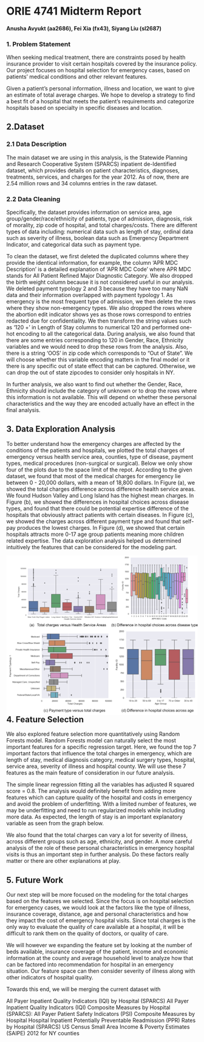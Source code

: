 # ORIE 4741 Midterm Report
#### Anusha Avyukt (aa2686), Fei Xia (fx43), Siyang Liu (sl2687)
### 1. Problem Statement
When seeking medical treatment, there are constraints posed by health insurance provider to visit certain hospitals covered by the insurance policy. Our project focuses on hospital selection for emergency cases, based on patients’ medical conditions and other relevant features.

Given a patient’s personal information, illness and location, we want to give an estimate of total average charges. We hope to develop a strategy to find a best fit of a hospital that meets the patient’s requirements and categorize hospitals based on specialty in specific diseases and location. 

## 2.Dataset
### 2.1 Data Description
The main dataset we are using in this analysis, is the Statewide Planning and Research Cooperative System (SPARCS) inpatient de-Identified dataset, which provides details on patient characteristics, diagnoses, treatments, services, and charges for the year 2012. As of now, there are 2.54 million rows and 34 columns entries in the raw dataset. 
### 2.2 Data Cleaning
Specifically, the dataset provides information on service area, age group/gender/race/ethnicity of patients, type of admission, diagnosis, risk of morality, zip code of hospital, and total charges/costs. There are different types of data including: numerical data such as length of stay,  ordinal data such as severity of illness, boolean data such as Emergency Department Indicator, and categorical data such as payment type. 

To clean the dataset, we first deleted the duplicated columns where they provide the identical information, for example, the column ‘APR MDC Description’ is a detailed explanation of ‘APR MDC Code’ where APR MDC stands for All Patient Refined Major Diagnostic Category. We also dropped the birth weight column because it is not considered useful in our analysis. We deleted payment typology 2 and 3 because they have too many NaN data and their information overlapped with payment typology 1. As emergency is the most frequent type of admission, we then delete the rows where they show non-emergency types.  We also dropped the rows where the abortion edit indicator shows yes as those rows correspond to entries redacted due for confidentiality. We then transform the string values such as ‘120 +’ in Length of Stay columns to numerical 120 and performed one-hot encoding to all the categorical data. During analysis, we also found that there are some entries corresponding to 120 in Gender, Race, Ethnicity variables and we would need to drop these rows from the analysis. Also, there is a string ‘OOS’ in zip code which corresponds to “Out of State”. We will choose whether this variable encoding matters in the final model or it there is any specific out of state effect that can be captured. Otherwise, we can drop the out of state zipcodes to consider only hospitals in NY. 

In further analysis, we also want to find out whether the Gender, Race, Ethnicity should include the category of unknown or to drop the rows where this information is not available. This will depend on whether these personal characteristics and the way they are encoded actually have an effect in the final analysis.


## 3. Data Exploration Analysis
To better understand how the emergency charges are affected by the conditions of the patients and hospitals, we plotted the total charges of emergency versus health service area, counties, type of disease, payment types, medical procedures (non-surgical or surgical). Below we only show four of the plots due to the space limit of the repot. According to the given dataset, we found that most of the medical charges for emergency lie between 0 - 20,000 dollars, with a mean of 18,800 dollars. In Figure (a), we showed the total charges difference across difference health service areas. We found Hudson Valley and Long Island has the highest mean charges. In Figure (b), we showed the differences in hospital choices across disease types, and found that there could be potential expertise difference of the hospitals that obviously attract patients with certain diseases. In Figure (c), we showed the charges across different payment type and found that self-pay produces the lowest charges. In Figure (d), we showed that certain hospitals attracts more 0-17 age group patients meaning more children related expertise. The data exploration analysis helped us determined intuitively the features that can be considered for the modeling part.

<img src="Figure.PNG"
     alt="Markdown Monster icon"
     style="float: left; margin-right: 10px;" />


## 4. Feature Selection
We also explored feature selection more quantitatively using Random Forests model. Random Forests model can naturally select the most important features for a specific regression target. Here, we found the top 7 important factors that influence the total charges in emergency, which are length of stay, medical diagnosis category, medical surgery types, hospital, service area, severity of illness and hospital county. We will use these 7 features as the main feature of consideration in our future analysis. 

The simple linear regression fitting all the variables has adjusted R squared score = 0.8. 
The analysis would definitely benefit from adding more features which can capture quality of the hospital and costs in emergency and avoid the problem of underfitting. With a limited number of features, we may be underfitting and need to run regularized models while including more data.  As expected, the length of stay is an important explanatory variable as seen from the graph below. 

We also found that the total charges can vary a lot for severity of illness, across different groups such as age, ethnicity, and gender. A more careful analysis of the role of these personal characteristics in emergency hospital visits is thus an important step in further analysis. Do these factors really matter or there are other explanations at play. 


## 5. Future Work
Our next step will be more focused on the modeling for the total charges based on the features we selected. Since the focus is on hospital selection for emergency cases, we would look at the factors like the type of illness, insurance coverage, distance, age and personal characteristics and how they impact the cost of emergency hospital visits. Since total charges is the only way to evaluate the quality of care available at a hospital, it will be difficult to rank them on the quality of doctors, or quality of care. 

We will however we expanding the feature set by looking at the number of beds available, insurance coverage of the patient, income and economic information at the county and average household level to analyze how that can be factored into recommendation for hospital in an emergency situation.  Our feature space can then consider severity of illness along with other indicators of hospital quality.
 
Towards this end, we will be merging the current dataset with 

All Payer Inpatient Quality Indicators (IQI) by Hospital (SPARCS)
All Payer Inpatient Quality Indicators (IQI) Composite Measures by Hospital (SPARCS):
All Payer Patient Safety Indicators (PSI) Composite Measures by Hospital
Hospital Inpatient Potentially Preventable Readmission (PPR) Rates by Hospital (SPARCS)
US Census Small Area Income & Poverty Estimates (SAIPE) 2012 for NY counties

